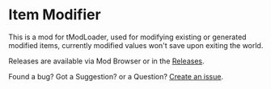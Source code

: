 # Item Modifier
This is a mod for tModLoader, used for modifying existing or generated modified items, currently modified values won't save upon exiting the world.

Releases are available via Mod Browser or in the [Releases](https://github.com/KryptonIon/ItemModifier/releases).

Found a bug? Got a Suggestion? or a Question? [Create an issue](https://github.com/KryptonIon/ItemModifier/issues).
